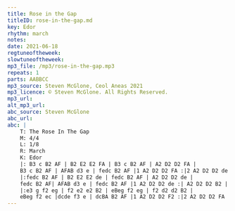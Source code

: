 ```yaml
---
title: Rose in the Gap
titleID: rose-in-the-gap.md
key: Edor
rhythm: march
notes:
date: 2021-06-18
regtuneoftheweek:
slowtuneoftheweek:
mp3_file: /mp3/rose-in-the-gap.mp3
repeats: 1
parts: AABBCC
mp3_source: Steven McGlone, Ceol Aneas 2021
mp3_licence: © Steven McGlone. All Rights Reserved.
mp3_url:
alt_mp3_url:
abc_source: Steven McGlone
abc_url:
abc: |
    T: The Rose In The Gap
    M: 4/4
    L: 1/8
    R: March
    K: Edor
    |: B3 c B2 AF | B2 E2 E2 FA | B3 c B2 AF | A2 D2 D2 FA |
    B3 c B2 AF | AFAB d3 e | fedc B2 AF |1 A2 D2 D2 FA :|2 A2 D2 D2 de ||
    |:fedc B2 AF | B2 E2 E2 de | fedc B2 AF | A2 D2 D2 de |
    fedc B2 AF| AFAB d3 e | fedc B2 AF |1 A2 D2 D2 de :| A2 D2 D2 B2 ||
    |:e3 g f2 eg | f2 e2 e2 B2 | eBeg f2 eg | f2 d2 d2 B2 |
    eBeg f2 ec |dcde f3 e | dcBA B2 AF |1 A2 D2 D2 F2 :|2 A2 D2 D2 FA ||
---
```


